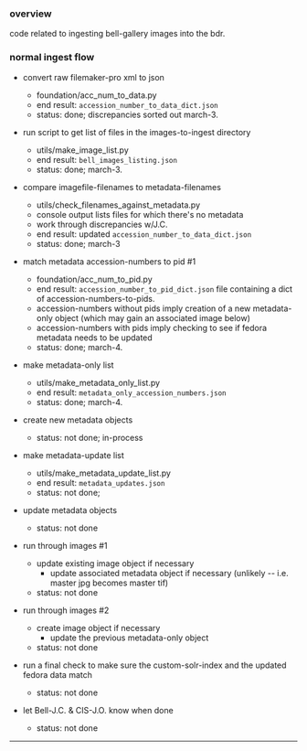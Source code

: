 ### overview ###

code related to ingesting bell-gallery images into the bdr.


### normal ingest flow ###

- convert raw filemaker-pro xml to json
    - foundation/acc_num_to_data.py
    - end result: `accession_number_to_data_dict.json`
    - status: done; discrepancies sorted out march-3.

- run script to get list of files in the images-to-ingest directory
    - utils/make_image_list.py
    - end result: `bell_images_listing.json`
    - status: done; march-3.

- compare imagefile-filenames to metadata-filenames
    - utils/check_filenames_against_metadata.py
    - console output lists files for which there's no metadata
    - work through discrepancies w/J.C.
    - end result: updated `accession_number_to_data_dict.json`
    - status: done; march-3

- match metadata accession-numbers to pid #1
    - foundation/acc_num_to_pid.py
    - end result: `accession_number_to_pid_dict.json` file containing a dict of accession-numbers-to-pids.
    - accession-numbers without pids imply creation of a new metadata-only object (which may gain an associated image below)
    - accession-numbers with pids imply checking to see if fedora metadata needs to be updated
    - status: done; march-4.

- make metadata-only list
    - utils/make_metadata_only_list.py
    - end result: `metadata_only_accession_numbers.json`
    - status: done; march-4.

- create new metadata objects
    - status: not done; in-process

- make metadata-update list
    - utils/make_metadata_update_list.py
    - end result: `metadata_updates.json`
    - status: not done;

- update metadata objects
    - status: not done

- run through images #1
    - update existing image object if necessary
        - update associated metadata object if necessary (unlikely -- i.e. master jpg becomes master tif)
    - status: not done

- run through images #2
    - create image object if necessary
        - update the previous metadata-only object
    - status: not done

- run a final check to make sure the custom-solr-index and the updated fedora data match
    - status: not done

- let Bell-J.C. & CIS-J.O. know when done
    - status: not done

---
